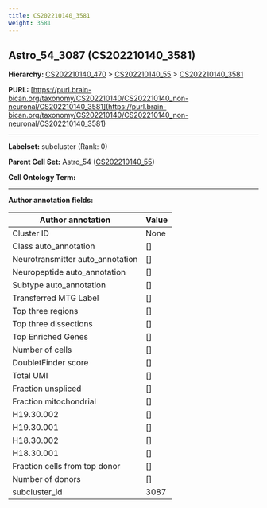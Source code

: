 ```yaml
---
title: CS202210140_3581
weight: 3581
---
```

## Astro_54_3087 (CS202210140_3581)
<b>Hierarchy: </b>
[CS202210140_470](../CS202210140_470) >
[CS202210140_55](../CS202210140_55) >
[CS202210140_3581](../CS202210140_3581)

**PURL:** [https://purl.brain-bican.org/taxonomy/CS202210140/CS202210140_non-neuronal/CS202210140_3581](https://purl.brain-bican.org/taxonomy/CS202210140/CS202210140_non-neuronal/CS202210140_3581)

---


**Labelset:** subcluster (Rank: 0)

**Parent Cell Set:** Astro_54 ([CS202210140_55](../CS202210140_55))



**Cell Ontology Term:** 

[MARKER GENES.]: #


---

[TRANSFERRED ANNOTATIONS.]: #


[AUTHOR ANNOTATION FIELDS.]: #


**Author annotation fields:**

| Author annotation | Value |
|-------------------|-------|
|Cluster ID|None|
|Class auto_annotation|[]|
|Neurotransmitter auto_annotation|[]|
|Neuropeptide auto_annotation|[]|
|Subtype auto_annotation|[]|
|Transferred MTG Label|[]|
|Top three regions|[]|
|Top three dissections|[]|
|Top Enriched Genes|[]|
|Number of cells|[]|
|DoubletFinder score|[]|
|Total UMI|[]|
|Fraction unspliced|[]|
|Fraction mitochondrial|[]|
|H19.30.002|[]|
|H19.30.001|[]|
|H18.30.002|[]|
|H18.30.001|[]|
|Fraction cells from top donor|[]|
|Number of donors|[]|
|subcluster_id|3087|
